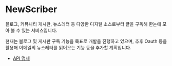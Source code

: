 # NewScriber

블로그, 커뮤니티 게시판, 뉴스레터 등 다양한 디지털 소스로부터 글을 구독해 한눈에 모아 볼 수 있는 서비스입니다.

현재는 블로그 및 게시판 구독 기능을 목표로 개발을 진행하고 있으며, 추후 Oauth 등을 활용해 이메일의 뉴스레터를 읽어오는 기능 등을 추가할 계획입니다.

- [API 명세](https://github.com/street62/new_scriber/wiki/API-%EB%AA%85%EC%84%B8)